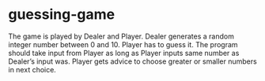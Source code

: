﻿# guessing-game
<P>The game is played by Dealer and Player. Dealer generates a random integer number between 0 and 10. Player has to guess it. The program should take input from Player as long as Player inputs same number as Dealer’s input was. Player gets advice to choose greater or smaller numbers in next choice.
</P> 
